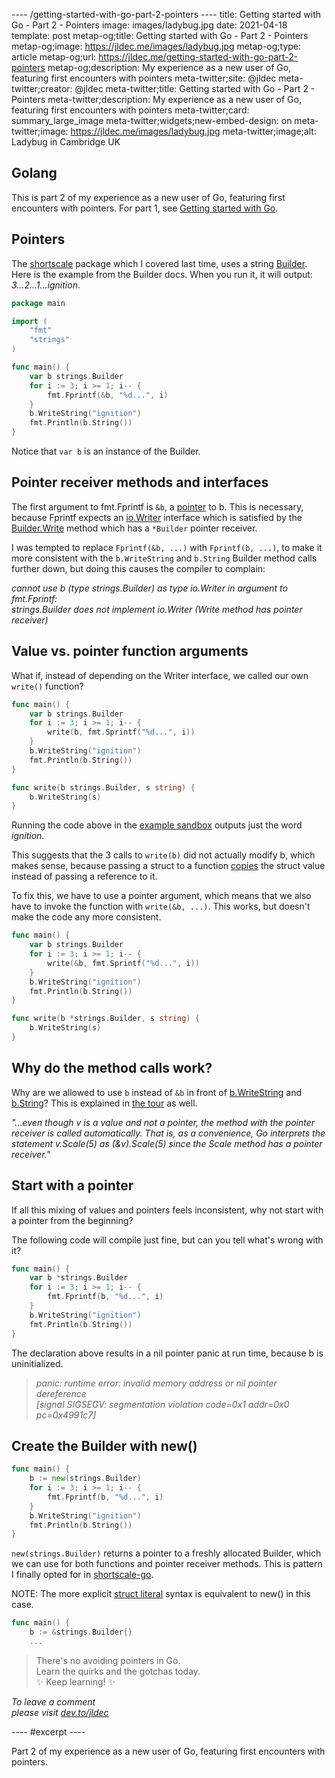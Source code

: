---- /getting-started-with-go-part-2-pointers ----
title: Getting started with Go - Part 2 - Pointers
image: images/ladybug.jpg
date: 2021-04-18
template: post
metap-og;title: Getting started with Go - Part 2 - Pointers
metap-og;image: https://jldec.me/images/ladybug.jpg
metap-og;type: article
metap-og;url: https://jldec.me/getting-started-with-go-part-2-pointers
metap-og;description: My experience as a new user of Go, featuring first encounters with pointers
meta-twitter;site: @jldec
meta-twitter;creator: @jldec
meta-twitter;title: Getting started with Go - Part 2 - Pointers
meta-twitter;description: My experience as a new user of Go, featuring first encounters with pointers
meta-twitter;card: summary_large_image
meta-twitter;widgets;new-embed-design: on
meta-twitter;image: https://jldec.me/images/ladybug.jpg
meta-twitter;image;alt: Ladybug in Cambridge UK

## Golang

This is part 2 of my experience as a new user of Go, featuring first encounters with pointers. For part 1, see [Getting started with Go](/getting-started-with-go).

## Pointers

The [shortscale](https://github.com/jldec/shortscale-go/blob/main/shortscale.go) package which I covered last time, uses a string [Builder](https://pkg.go.dev/strings#Builder). Here is the example from the Builder docs. When you run it, it will output: _3...2...1...ignition_.

```go
package main

import (
	"fmt"
	"strings"
)

func main() {
	var b strings.Builder
	for i := 3; i >= 1; i-- {
		fmt.Fprintf(&b, "%d...", i)
	}
	b.WriteString("ignition")
	fmt.Println(b.String())
}
```

Notice that `var b` is an instance of the Builder.

## Pointer receiver methods and interfaces

The first argument to fmt.Fprintf is `&b`, a [pointer](https://tour.golang.org/moretypes/1) to b. This is necessary, because Fprintf expects an [io.Writer](https://pkg.go.dev/io#Writer) interface which is satisfied by the [Builder.Write](https://pkg.go.dev/strings#Builder.Write) method which has a `*Builder` pointer receiver.

I was tempted to replace `Fprintf(&b, ...)` with `Fprintf(b, ...)`, to make it more consistent with the `b.WriteString` and `b.String` Builder method calls further down, but doing this causes the compiler to complain:

_cannot use b (type strings.Builder) as type io.Writer in argument to fmt.Fprintf:  
strings.Builder does not implement io.Writer (Write method has pointer receiver)_

## Value vs. pointer function arguments

What if, instead of depending on the Writer interface, we called our own `write()` function?

```go
func main() {
	var b strings.Builder
	for i := 3; i >= 1; i-- {
		write(b, fmt.Sprintf("%d...", i))
	}
	b.WriteString("ignition")
	fmt.Println(b.String())
}

func write(b strings.Builder, s string) {
	b.WriteString(s)
}
```

Running the code above in the [example sandbox](https://pkg.go.dev/strings#Builder) outputs just the word _ignition_.

This suggests that the 3 calls to `write(b)` did not actually modify b, which makes sense, because passing a struct to a function [copies](https://tour.golang.org/methods/4) the struct value instead of passing a reference to it.

To fix this, we have to use a pointer argument, which means that we also have to invoke the function with `write(&b, ...)`. This works, but doesn't make the code any more consistent.

```go
func main() {
	var b strings.Builder
	for i := 3; i >= 1; i-- {
		write(&b, fmt.Sprintf("%d...", i))
	}
	b.WriteString("ignition")
	fmt.Println(b.String())
}

func write(b *strings.Builder, s string) {
	b.WriteString(s)
}
```

## Why do the method calls work?

Why are we allowed to use `b` instead of `&b` in front of [b.WriteString](https://pkg.go.dev/strings#Builder.WriteString) and [b.String](https://pkg.go.dev/strings#Builder.String)? This is explained in [the tour](https://tour.golang.org/methods/6) as well.

_"...even though v is a value and not a pointer, the method with the pointer receiver is called automatically. That is, as a convenience, Go interprets the statement v.Scale(5) as (&v).Scale(5) since the Scale method has a pointer receiver."_

## Start with a pointer

If all this mixing of values and pointers feels inconsistent, why not start with a pointer from the beginning?

The following code will compile just fine, but can you tell what's wrong with it?

```go
func main() {
	var b *strings.Builder
	for i := 3; i >= 1; i-- {
		fmt.Fprintf(b, "%d...", i)
	}
	b.WriteString("ignition")
	fmt.Println(b.String())
}
```
The declaration above results in a nil pointer panic at run time, because b is uninitialized.

> _panic: runtime error: invalid memory address or nil pointer dereference  
[signal SIGSEGV: segmentation violation code=0x1 addr=0x0 pc=0x4991c7]_

## Create the Builder with new()

```go
func main() {
	b := new(strings.Builder)
	for i := 3; i >= 1; i-- {
		fmt.Fprintf(b, "%d...", i)
	}
	b.WriteString("ignition")
	fmt.Println(b.String())
}
```

`new(strings.Builder)` returns a pointer to a freshly allocated Builder, which we can use for both functions and pointer receiver methods. This is pattern I finally opted for in [shortscale-go](https://github.com/jldec/shortscale-go/blob/2485be23ef48660d8913b2ac884030220dc82d74/shortscale.go#L17-L24).

NOTE: The more explicit [struct literal](https://tour.golang.org/moretypes/5) syntax is equivalent to new() in this case.

```go
func main() {
	b := &strings.Builder{}
	...
```

> There's no avoiding pointers in Go.  
> Learn the quirks and the gotchas today.  
> ✨ Keep learning! ✨

_To leave a comment  
please visit [dev.to/jldec](getting-started-with-go-part-2-pointers-4a47)_

---- #excerpt ----

Part 2 of my experience as a new user of Go, featuring first encounters with pointers.